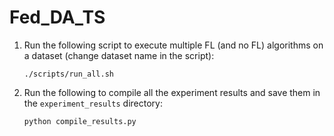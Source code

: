 # Fed_DA_TS

1. Run the following script to execute multiple FL (and no FL) algorithms on a dataset (change dataset name in the script):

   `./scripts/run_all.sh`

2. Run the following to compile all the experiment results and save them in the `experiment_results` directory:

      `python compile_results.py`
